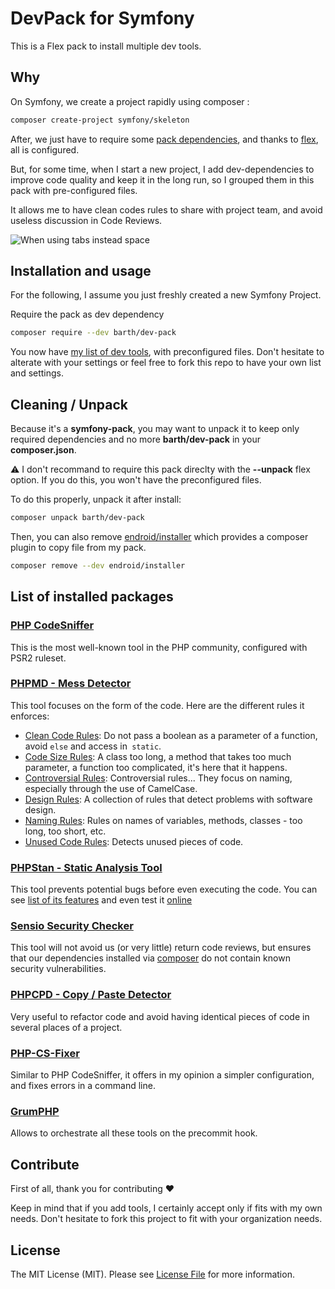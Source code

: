 # DevPack for Symfony

This is a Flex pack to install multiple dev tools.

## Why

On Symfony, we create a project rapidly using composer :

```bash
composer create-project symfony/skeleton
```

After, we just have to require some [pack dependencies](http://fabien.potencier.org/symfony4-unpack-the-packs.html), and thanks to [flex](https://github.com/symfony/flex), all is configured.

But, for some time, when I start a new project, I add dev-dependencies to improve code quality and keep it in the long run, so I grouped them in this pack with pre-configured files.

It allows me to have clean codes rules to share with project team, and avoid useless discussion in Code Reviews.

![When using tabs instead space](https://ljdchost.com/vEKPc7F.gif)

## Installation and usage

For the following, I assume you just freshly created a new Symfony Project.

Require the pack as dev dependency

```bash
composer require --dev barth/dev-pack
```

You now have [my list of dev tools](#list-of-installed-packages), with preconfigured files.
Don't hesitate to alterate with your settings or feel free to fork this repo to have your own list and settings.

## Cleaning / Unpack

Because it's a **symfony-pack**, you may want to unpack it to keep only required dependencies and no more **barth/dev-pack** in your **composer.json**.

:warning: I don't recommand to require this pack direclty with the **--unpack** flex option.
If you do this, you won't have the preconfigured files.

To do this properly, unpack it after install:

```bash
composer unpack barth/dev-pack
```

Then, you can also remove [endroid/installer](https://github.com/endroid/installer)
which provides a composer plugin to copy file from my pack.

```bash
composer remove --dev endroid/installer
```

## List of installed packages

### [PHP CodeSniffer](https://github.com/squizlabs/PHP_CodeSniffer)

This is the most well-known tool in the PHP community, configured with PSR2 ruleset.

### [PHPMD - Mess Detector](https://phpmd.org/)

This tool focuses on the form of the code.
Here are the different rules it enforces:

- [Clean Code Rules](https://phpmd.org/rules/index.html#clean-code-rules): Do not pass a boolean as a parameter of a function, avoid `else` and access in` static`.
- [Code Size Rules](https://phpmd.org/rules/index.html#code-size-rules): A class too long, a method that takes too much parameter, a function too complicated, it's here that it happens.
- [Controversial Rules](https://phpmd.org/rules/index.html#controversial-rules): Controversial rules... They focus on naming, especially through the use of CamelCase.
- [Design Rules](https://phpmd.org/rules/index.html#design-rules): A collection of rules that detect problems with software design.
- [Naming Rules](https://phpmd.org/rules/index.html#naming-rules): Rules on names of variables, methods, classes - too long, too short, etc.
- [Unused Code Rules](https://phpmd.org/rules/index.html#unused-code-rules): Detects unused pieces of code.

### [PHPStan - Static Analysis Tool](https://github.com/phpstan/phpstan)

This tool prevents potential bugs before even executing the code. You can see [list of its features](https://github.com/phpstan/phpstan#consider-supporting-it-on-patreon-so-im-able-to-make-it-even-more-awesome ) and even test it [online](https://phpstan.org/)

### [Sensio Security Checker](https://github.com/sensiolabs/security-checker)

This tool will not avoid us (or very little) return code reviews, but ensures that our dependencies installed via [composer](https://getcomposer.org) do not contain known security vulnerabilities.

### [PHPCPD - Copy / Paste Detector](https://github.com/sebastianbergmann/phpcpd)

Very useful to refactor code and avoid having identical pieces of code in several places of a project.

### [PHP-CS-Fixer](https://github.com/FriendsOfPHP/PHP-CS-Fixer)

Similar to PHP CodeSniffer, it offers in my opinion a simpler configuration, and fixes errors in a command line.

### [GrumPHP](https://github.com/phpro/grumphp)

Allows to orchestrate all these tools on the precommit hook.

## Contribute

First of all, thank you for contributing :heart:

Keep in mind that if you add tools, I certainly accept only if fits with my own needs.
Don't hesitate to fork this project to fit with your organization needs.

## License

The MIT License (MIT). Please see [License File](LICENSE) for more information.
